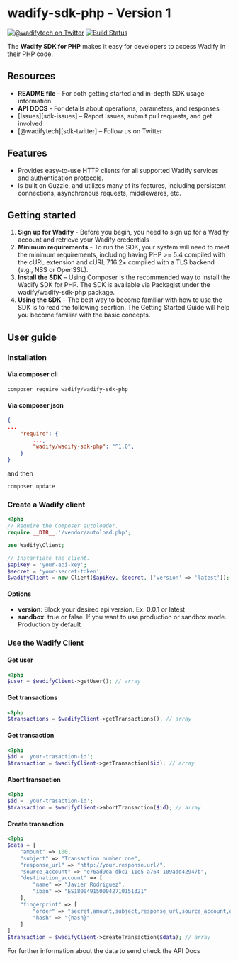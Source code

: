 # wadify-sdk-php - Version 1

[![@wadifytech on Twitter](http://img.shields.io/badge/twitter-%40wadifytech-blue.svg?style=flat)](https://twitter.com/wadifytech)
[![Build Status](https://img.shields.io/travis/wadify/wadify-sdk-php.svg?style=flat)](https://travis-ci.org/wadify/wadify-sdk-php)

The **Wadify SDK for PHP** makes it easy for developers to access Wadify in their PHP code.

## Resources

* **README file** – For both getting started and in-depth SDK usage information
* **API DOCS** - For details about operations, parameters, and responses
* [Issues][sdk-issues] – Report issues, submit pull requests, and get involved
* [@wadifytech][sdk-twitter] – Follow us on Twitter

## Features

* Provides easy-to-use HTTP clients for all supported Wadify services and authentication protocols.
* Is built on Guzzle, and utilizes many of its features, including persistent connections, asynchronous requests, middlewares, etc.

## Getting started

1. **Sign up for Wadify** - Before you begin, you need to sign up for a Wadify account and retrieve your Wadify credentials
2. **Minimum requirements** - To run the SDK, your system will need to meet the minimum requirements, including having PHP >= 5.4 compiled with the cURL extension and cURL 7.16.2+ compiled with a TLS backend (e.g., NSS or OpenSSL).
3. **Install the SDK** – Using Composer is the recommended way to install the Wadify SDK for PHP. The SDK is available via Packagist under the wadify/wadify-sdk-php package.
4. **Using the SDK** – The best way to become familiar with how to use the SDK is to read the following secrtion. The Getting Started Guide will help you become familiar with the basic concepts.

## User guide

### Installation

#### Via composer cli

```bash
composer require wadify/wadify-sdk-php
```

#### Via composer json 
```json
{
...
	"require": {
		...,
		"wadify/wadify-sdk-php": "^1.0",
	}
}
```
and then

```bash
composer update
```

### Create a Wadify client

```php
<?php
// Require the Composer autoloader.
require __DIR__.'/vendor/autoload.php';

use Wadify\Client;

// Instantiate the client.
$apiKey = 'your-api-key';
$secret = 'your-secret-token';
$wadifyClient = new Client($apiKey, $secret, ['version' => 'latest']);
```

#### Options

* **version**: Block your desired api version. Ex. 0.0.1 or latest
* **sandbox**: true or false. If you want to use production or sandbox mode. Production by default

### Use the Wadify Client

#### Get user
```php
<?php
$user = $wadifyClient->getUser(); // array
```

#### Get transactions
```php
<?php
$transactions = $wadifyClient->getTransactions(); // array
```

#### Get transaction
```php
<?php
$id = 'your-trasaction-id';
$transaction = $wadifyClient->getTransaction($id); // array
```

#### Abort transaction
```php
<?php
$id = 'your-trasaction-id';
$transaction = $wadifyClient->abortTransaction($id); // array
```

#### Create transaction
```php
<?php
$data = [
    "amount" => 100,
    "subject" => "Transaction number one",
    "response_url" => "http://your.response.url/",
    "source_account" => "e76ad9ea-dbc1-11e5-a764-109add42947b",
    "destination_account" => [
        "name" => "Javier Rodriguez",
        "iban" => "ES1800491500042710151321"
    ],
    "fingerprint" => [
        "order" => "secret,amount,subject,response_url,source_account,destination_account.name,destination_account.iban",
        "hash" => "{hash}"
    ]
]
$transaction = $wadifyClient->createTransaction($data); // array
```

For further information about the data to send check the API Docs
